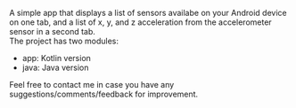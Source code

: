 A simple app that displays a list of sensors availabe on your Android device on one tab, and a list of x, y, and z acceleration from the 
accelerometer sensor in a second tab.  
The project has two modules:
* app: Kotlin version
* java: Java version

Feel free to contact me in case you have any suggestions/comments/feedback for improvement.
